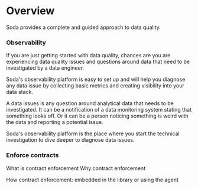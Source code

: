 # Overview

Soda provides a complete and guided approach to data quality.

### Observability

If you are just getting started with data quality, chances are you 
are experiencing data quality issues and questions around data that 
need to be investigated by a data engineer.

Soda's observability platform is easy to set up and will help you 
diagnose any data issue by collecting basic metrics and creating 
visibility into your data stack.

A data issues is any question around analytical data that needs to be 
investigated.  It can be a notification of a data monitoring system 
stating that something looks off. Or it can be a person noticing something 
is weird with the data and reporting a potential issue.

Soda's observability platform is the place where you start the technical 
investigation to dive deeper to diagnose data issues.



### Enforce contracts

What is contract enforcement
Why contract enforcement

How contract enforcement: embedded in the library or using the agent

### 
